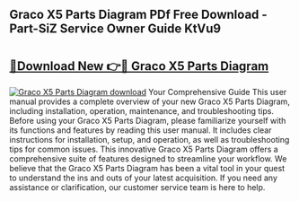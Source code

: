 ## Graco X5 Parts Diagram PDf Free Download - Part-SiZ Service Owner Guide KtVu9

# <h2><a href="http://dfqg4ag.blite.top/?on=Graco+X5+Parts+Diagram">🔗Download New 👉🔴 Graco X5 Parts Diagram</a></h2>

[![Graco X5 Parts Diagram download](https://i.imgur.com/lujVjoI.png)](http://dfqg4ag.blite.top/?on=Graco+X5+Parts+Diagram)
Your Comprehensive Guide This user manual provides a complete overview of your new Graco X5 Parts Diagram, including installation, operation, maintenance, and troubleshooting tips. Before using your Graco X5 Parts Diagram, please familiarize yourself with its functions and features by reading this user manual. It includes clear instructions for installation, setup, and operation, as well as troubleshooting tips for common issues. This innovative Graco X5 Parts Diagram offers a comprehensive suite of features designed to streamline your workflow. We believe that the Graco X5 Parts Diagram has been a vital tool in your quest to understand the ins and outs of your latest acquisition. If you need any assistance or clarification, our customer service team is here to help.
